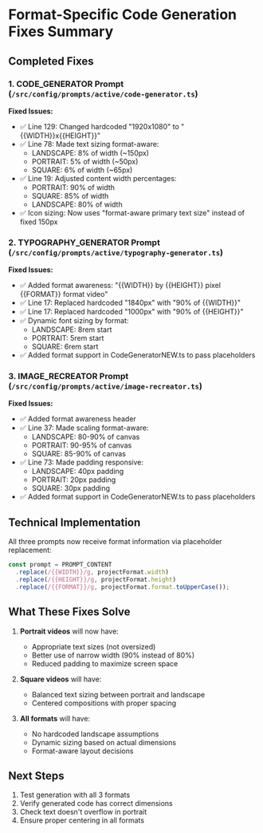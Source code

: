 # Format-Specific Code Generation Fixes Summary

## Completed Fixes

### 1. CODE_GENERATOR Prompt (`/src/config/prompts/active/code-generator.ts`)

**Fixed Issues:**
- ✅ Line 129: Changed hardcoded "1920x1080" to "{{WIDTH}}x{{HEIGHT}}"
- ✅ Line 78: Made text sizing format-aware:
  - LANDSCAPE: 8% of width (~150px)
  - PORTRAIT: 5% of width (~50px)
  - SQUARE: 6% of width (~65px)
- ✅ Line 19: Adjusted content width percentages:
  - PORTRAIT: 90% of width
  - SQUARE: 85% of width
  - LANDSCAPE: 80% of width
- ✅ Icon sizing: Now uses "format-aware primary text size" instead of fixed 150px

### 2. TYPOGRAPHY_GENERATOR Prompt (`/src/config/prompts/active/typography-generator.ts`)

**Fixed Issues:**
- ✅ Added format awareness: "{{WIDTH}} by {{HEIGHT}} pixel {{FORMAT}} format video"
- ✅ Line 17: Replaced hardcoded "1840px" with "90% of {{WIDTH}}"
- ✅ Line 17: Replaced hardcoded "1000px" with "90% of {{HEIGHT}}"
- ✅ Dynamic font sizing by format:
  - LANDSCAPE: 8rem start
  - PORTRAIT: 5rem start
  - SQUARE: 6rem start
- ✅ Added format support in CodeGeneratorNEW.ts to pass placeholders

### 3. IMAGE_RECREATOR Prompt (`/src/config/prompts/active/image-recreator.ts`)

**Fixed Issues:**
- ✅ Added format awareness header
- ✅ Line 37: Made scaling format-aware:
  - LANDSCAPE: 80-90% of canvas
  - PORTRAIT: 90-95% of canvas
  - SQUARE: 85-90% of canvas
- ✅ Line 73: Made padding responsive:
  - LANDSCAPE: 40px padding
  - PORTRAIT: 20px padding
  - SQUARE: 30px padding
- ✅ Added format support in CodeGeneratorNEW.ts to pass placeholders

## Technical Implementation

All three prompts now receive format information via placeholder replacement:
```typescript
const prompt = PROMPT_CONTENT
  .replace(/{{WIDTH}}/g, projectFormat.width)
  .replace(/{{HEIGHT}}/g, projectFormat.height)
  .replace(/{{FORMAT}}/g, projectFormat.format.toUpperCase());
```

## What These Fixes Solve

1. **Portrait videos** will now have:
   - Appropriate text sizes (not oversized)
   - Better use of narrow width (90% instead of 80%)
   - Reduced padding to maximize screen space

2. **Square videos** will have:
   - Balanced text sizing between portrait and landscape
   - Centered compositions with proper spacing

3. **All formats** will have:
   - No hardcoded landscape assumptions
   - Dynamic sizing based on actual dimensions
   - Format-aware layout decisions

## Next Steps

1. Test generation with all 3 formats
2. Verify generated code has correct dimensions
3. Check text doesn't overflow in portrait
4. Ensure proper centering in all formats